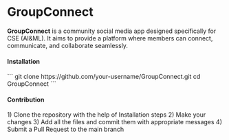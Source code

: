 <h1>GroupConnect</h1>

<b>GroupConnect</b> is a community social media app designed specifically for CSE (AI&ML). It aims to provide a platform where members can connect, communicate, and collaborate seamlessly. 

<h4>Installation</h4>
```
git clone https://github.com/your-username/GroupConnect.git
cd GroupConnect
```

<h4>Contribution</h4>
1) Clone the repository with the help of Installation steps
2) Make your changes
3) Add all the files and commit them with appropriate messages
4) Submit a Pull Request to the main branch


